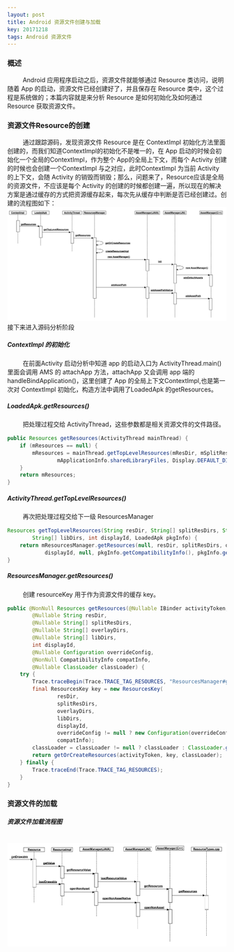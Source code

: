```yaml
---
layout: post
title: Android 资源文件创建与加载
key: 20171218
tags: Android 资源文件
---
```


### <i class="fa fa-rebel fa-1x" aria-hidden="true"></i> 概述
&nbsp;&nbsp;&nbsp;&nbsp;&nbsp;&nbsp;&nbsp;&nbsp;
Android 应用程序启动之后，资源文件就能够通过 Resource 类访问，说明随着 App 的启动，资源文件已经创建好了，并且保存在 Resource 类中，这个过程是系统做的；本篇内容就是来分析 Resource 是如何初始化及如何通过 Resource 获取资源文件。
### <i class="fa fa-rebel fa-1x" aria-hidden="true"></i> 资源文件Resource的创建
&nbsp;&nbsp;&nbsp;&nbsp;&nbsp;&nbsp;&nbsp;&nbsp;
通过跟踪源码，发现资源文件 Resource 是在 ContextImpl 初始化方法里面创建的，而我们知道ContextImpl的初始化不是唯一的，在 App 启动的时候会初始化一个全局的ContextImpl，作为整个 App的全局上下文，而每个 Activity 创建的时候也会创建一个ContextImpl 与之对应，此时ContextImpl 为当前 Activity 的上下文，会随 Activity 的销毁而销毁；那么，问题来了，Resource应该是全局的资源文件，不应该是每个 Activity 的创建的时候都创建一遍，所以现在的解决方案是通过缓存的方式把资源缓存起来，每次先从缓存中判断是否已经创建过。创建的流程图如下：
![](../assets/assetcreate/AssetCreat.png)
接下来进入源码分析阶段
##### <i class="fa fa-star" aria-hidden="true"></i> ContextImpl 的初始化
&nbsp;&nbsp;&nbsp;&nbsp;&nbsp;&nbsp;&nbsp;&nbsp;
在前面Activity 启动分析中知道 app 的启动入口为 ActivityThread.main()里面会调用 AMS 的 attachApp 方法，attachApp 又会调用 app 端的handleBindApplication()，这里创建了 App 的全局上下文ContextImpl,也是第一次对 ContextImpl 初始化，构造方法中调用了LoadedApk 的getResources。
##### <i class="fa fa-star" aria-hidden="true"></i> LoadedApk.getResources()
&nbsp;&nbsp;&nbsp;&nbsp;&nbsp;&nbsp;&nbsp;&nbsp;
把处理过程交给 ActivityThread，这些参数都是相关资源文件的文件路径。
```java
public Resources getResources(ActivityThread mainThread) {
    if (mResources == null) {
        mResources = mainThread.getTopLevelResources(mResDir, mSplitResDirs, mOverlayDirs,
                mApplicationInfo.sharedLibraryFiles, Display.DEFAULT_DISPLAY, this);
    }
    return mResources;
}
```
##### <i class="fa fa-star" aria-hidden="true"></i> ActivityThread.getTopLevelResources()
&nbsp;&nbsp;&nbsp;&nbsp;&nbsp;&nbsp;&nbsp;&nbsp;
再次把处理过程交给下一级 ResourcesManager
```java
Resources getTopLevelResources(String resDir, String[] splitResDirs, String[] overlayDirs,
        String[] libDirs, int displayId, LoadedApk pkgInfo) {
    return mResourcesManager.getResources(null, resDir, splitResDirs, overlayDirs, libDirs,
            displayId, null, pkgInfo.getCompatibilityInfo(), pkgInfo.getClassLoader());
}
```
##### <i class="fa fa-star" aria-hidden="true"></i> ResourcesManager.getResources()
&nbsp;&nbsp;&nbsp;&nbsp;&nbsp;&nbsp;&nbsp;&nbsp;
创建 resourceKey 用于作为资源文件的缓存 key。
```java
public @NonNull Resources getResources(@Nullable IBinder activityToken,
        @Nullable String resDir,
        @Nullable String[] splitResDirs,
        @Nullable String[] overlayDirs,
        @Nullable String[] libDirs,
        int displayId,
        @Nullable Configuration overrideConfig,
        @NonNull CompatibilityInfo compatInfo,
        @Nullable ClassLoader classLoader) {
    try {
        Trace.traceBegin(Trace.TRACE_TAG_RESOURCES, "ResourcesManager#getResources");
        final ResourcesKey key = new ResourcesKey(
                resDir,
                splitResDirs,
                overlayDirs,
                libDirs,
                displayId,
                overrideConfig != null ? new Configuration(overrideConfig) : null, // Copy
                compatInfo);
        classLoader = classLoader != null ? classLoader : ClassLoader.getSystemClassLoader();
        return getOrCreateResources(activityToken, key, classLoader);
    } finally {
        Trace.traceEnd(Trace.TRACE_TAG_RESOURCES);
    }
}
```
### <i class="fa fa-rebel fa-1x" aria-hidden="true"></i> 资源文件的加载
##### <i class="fa fa-star" aria-hidden="true"></i> 资源文件加载流程图
&nbsp;&nbsp;&nbsp;&nbsp;&nbsp;&nbsp;&nbsp;&nbsp;
![](/assets/assetcreate/getAsset.png)

